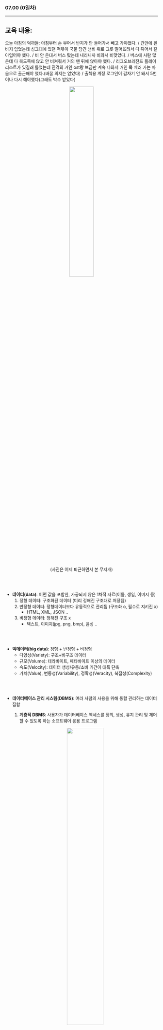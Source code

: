 ###  07.00 (0일차)
---
교육 내용: 
---
오늘 아침의 억까들: 아침부터 손 부어서 반지가 안 들어가서 빼고 가야했다. / 간만에 흰 바지 입었는데 싱크대에 있던 떡볶이 국물 담긴 냄비 위로 그릇 떨어뜨려서 다 튀어서 갈아입어야 했다. / 비 안 온대서 버스 탔는데 내리니까 비와서 비맞았다. / 버스에 사람 많은데 다 복도쪽에 앉고 안 비켜줘서 거의 맨 뒤에 앉아야 했다. /  리그오브레전드 플레이리스트가 있길래 틀었는데 진격의 거인 ost랑 브금만 계속 나와서 거인 목 베러 가는 마음으로 출근해야 했다.(바꿀 의지는 없었다) / 출첵용 계정 로그인이 갑자기 안 돼서 5번이나 다시 해야했다(그래도 박수 받았다)
<p align="center">
<img src="https://github.com/user-attachments/assets/18c0793b-2606-4a19-8ed7-23f4cb6e648c" width="40%" /> </p>
<p align="center">(사진은 어제 퇴근하면서 본 무지개)</p>
<br><br>

- **데이터(data)**: 어떤 값을 포함한, 가공되지 않은 1차적 자료(이름, 생일, 이미지 등)
  1) 정형 데이터: 구조화된 데이터 (미리 정해진 구조대로 저장됨)
  2) 반정형 데이터: 정형데이터보다 유동적으로 관리됨 (구조화 o, 필수로 지키진 x)
     - HTML, XML, JSON ..
  4) 비정형 데이터: 정해진 구조 x
     - 텍스트, 이미지(jpg, png, bmp), 음성 ..
       
<br><br>

- **빅데이터(big data)**: 정형 + 반정형 + 비정형
  - 다양성(Variety): 구조+비구조 데이터
  - 규모(Volume): 테라바이트, 페타바이트 이상의 데이터
  - 속도(Velocity): 데이터 생성/유통/소비 기간이 대폭 단축
  - 가치(Value), 변동성(Variability), 정확성(Veracity), 복잡성(Complexity)
    
<br><br>

- **데이터베이스 관리 시스템(DBMS)**: 여러 사람의 사용을 위해 통합 관리하는 데이터 집합
  1) **계층적 DBMS**: 사용자가 데이터베이스 엑세스를 정의, 생성, 유지 관리 및 제어할 수 있도록 하는 소프트웨어 응용 프로그램
    <p align="center">
      <img src="https://github.com/user-attachments/assets/bfc9c7a2-47e9-497d-aeaa-86ee079dc089" width="50%" /> </p>

  3) **네트워크 DBMS**: 네트워크/그래프 구조로 데이터 구성, 계층적 모델보다 유연
     <p align="center">
      <img src="https://github.com/user-attachments/assets/fd0c2375-e996-4d2a-9d75-479a052d6875" width="50%" /> </p>
  5) **관계형 DBMS(RDBMS)**: 테이블이라는 최소단위로 구성, SQL 지원
     <p align="center">
      <img src="https://github.com/user-attachments/assets/c37a4e1e-f614-43d7-9193-03a00b5e057f" width="50%" /> </p>

      - 장점: 중복데이터 저장 최소화, 무결성 보장, 트랜잭션(작업단위) 처리 가능, SQL로 손쉬운 데이터 처리
  7) **NoSQL DBMS**: 비관계형 DBMS -> 확장성, 분산저장, 비정형/반정형 데이터 처리


<br><br>
- **MySQL**: 오픈소스 관계형 데이터베이스 관리 시스템 
  - 스키마: 논리적인 데이터 구조를 코드로 구현한 것, 각 스키마에 관련 테이블을 생성해 자료 관리
  - 테이블: RDBMS에서 데이터를 저장하는 2차원 형태의 DB 객체
    <p align="center">
    <img src="https://github.com/user-attachments/assets/086cce89-63b6-4366-9319-20de897251aa" width="50%" /> </p>
- 데이터베이스 관리 스타일
  - Data Mart(DM): 데이터를 꺼내 사용자에게 제공하는 역할
  - Data Warehouse(DW): 하나의 통합된 형태로 정제 -> 비용/버려지는 데이터 발생 
  - Data Lake(DL): 원본 형태 그대로 가져와 저장 -> 다양성 보존

***

<small>(DBMS 이미지 출처: [링크](https://www.geeksforgeeks.org/types-of-databases/))</small><br>
<small>(MySQL 이미지 출처: [링크](https://thebook.io/080268/0015/))</small>


